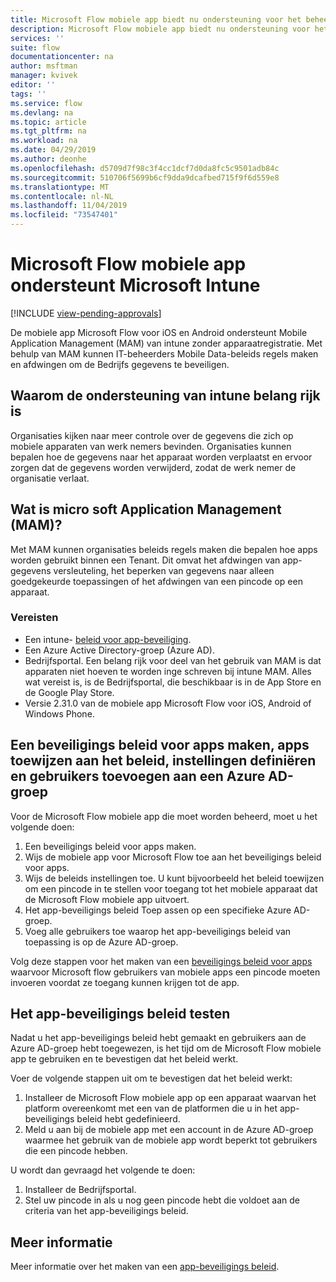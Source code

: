 ```yaml
---
title: Microsoft Flow mobiele app biedt nu ondersteuning voor het beheer van mobiele toepassingen van Microsoft Intune. | Microsoft Docs
description: Microsoft Flow mobiele app biedt nu ondersteuning voor het beheer van mobiele toepassingen van Microsoft Intune.
services: ''
suite: flow
documentationcenter: na
author: msftman
manager: kvivek
editor: ''
tags: ''
ms.service: flow
ms.devlang: na
ms.topic: article
ms.tgt_pltfrm: na
ms.workload: na
ms.date: 04/29/2019
ms.author: deonhe
ms.openlocfilehash: d5709d7f98c3f4cc1dcf7d0da8fc5c9501adb84c
ms.sourcegitcommit: 510706f5699b6cf9dda9dcafbed715f9f6d559e8
ms.translationtype: MT
ms.contentlocale: nl-NL
ms.lasthandoff: 11/04/2019
ms.locfileid: "73547401"
---
```

# <a name="microsoft-flow-mobile-app-supports-microsoft-intune"></a>Microsoft Flow mobiele app ondersteunt Microsoft Intune
[!INCLUDE [view-pending-approvals](includes/cc-rebrand.md)]

De mobiele app Microsoft Flow voor iOS en Android ondersteunt Mobile Application Management (MAM) van intune zonder apparaatregistratie. Met behulp van MAM kunnen IT-beheerders Mobile Data-beleids regels maken en afdwingen om de Bedrijfs gegevens te beveiligen.

## <a name="why-intune-support-is-important"></a>Waarom de ondersteuning van intune belang rijk is

Organisaties kijken naar meer controle over de gegevens die zich op mobiele apparaten van werk nemers bevinden. Organisaties kunnen bepalen hoe de gegevens naar het apparaat worden verplaatst en ervoor zorgen dat de gegevens worden verwijderd, zodat de werk nemer de organisatie verlaat.

## <a name="what-is-microsoft-application-management-mam"></a>Wat is micro soft Application Management (MAM)?

Met MAM kunnen organisaties beleids regels maken die bepalen hoe apps worden gebruikt binnen een Tenant. Dit omvat het afdwingen van app-gegevens versleuteling, het beperken van gegevens naar alleen goedgekeurde toepassingen of het afdwingen van een pincode op een apparaat.

### <a name="prerequisites"></a>Vereisten

- Een intune- [beleid voor app-beveiliging](https://docs.microsoft.com/intune/app-protection-policies).
- Een Azure Active Directory-groep (Azure AD).
- Bedrijfsportal. Een belang rijk voor deel van het gebruik van MAM is dat apparaten niet hoeven te worden inge schreven bij intune MAM. Alles wat vereist is, is de Bedrijfsportal, die beschikbaar is in de App Store en de Google Play Store.
- Versie 2.31.0 van de mobiele app Microsoft Flow voor iOS, Android of Windows Phone.

## <a name="create-an-app-protection-policy-assign-apps-to-the-policy-define-settings-and-add-users-to-an-azure-ad-group"></a>Een beveiligings beleid voor apps maken, apps toewijzen aan het beleid, instellingen definiëren en gebruikers toevoegen aan een Azure AD-groep

Voor de Microsoft Flow mobiele app die moet worden beheerd, moet u het volgende doen:

1. Een beveiligings beleid voor apps maken.
1. Wijs de mobiele app voor Microsoft Flow toe aan het beveiligings beleid voor apps.
1. Wijs de beleids instellingen toe. U kunt bijvoorbeeld het beleid toewijzen om een pincode in te stellen voor toegang tot het mobiele apparaat dat de Microsoft Flow mobiele app uitvoert.
1. Het app-beveiligings beleid Toep assen op een specifieke Azure AD-groep.
1. Voeg alle gebruikers toe waarop het app-beveiligings beleid van toepassing is op de Azure AD-groep.

Volg deze stappen voor het maken van een [beveiligings beleid voor apps](https://docs.microsoft.com/intune/app-protection-policies) waarvoor Microsoft flow gebruikers van mobiele apps een pincode moeten invoeren voordat ze toegang kunnen krijgen tot de app. 


## <a name="test-the-app-protection-policy"></a>Het app-beveiligings beleid testen

Nadat u het app-beveiligings beleid hebt gemaakt en gebruikers aan de Azure AD-groep hebt toegewezen, is het tijd om de Microsoft Flow mobiele app te gebruiken en te bevestigen dat het beleid werkt.

Voer de volgende stappen uit om te bevestigen dat het beleid werkt:

1. Installeer de Microsoft Flow mobiele app op een apparaat waarvan het platform overeenkomt met een van de platformen die u in het app-beveiligings beleid hebt gedefinieerd.
1. Meld u aan bij de mobiele app met een account in de Azure AD-groep waarmee het gebruik van de mobiele app wordt beperkt tot gebruikers die een pincode hebben.

U wordt dan gevraagd het volgende te doen:
1. Installeer de Bedrijfsportal.
1. Stel uw pincode in als u nog geen pincode hebt die voldoet aan de criteria van het app-beveiligings beleid.


## <a name="learn-more"></a>Meer informatie

Meer informatie over het maken van een [app-beveiligings beleid](https://docs.microsoft.com/intune/app-protection-policies).

